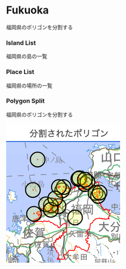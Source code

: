 Fukuoka
===============

福岡県のポリゴンを分割する


### Island List

福岡県の島の一覧

### Place List

福岡県の場所の一覧

### Polygon Split

福岡県のポリゴンを分割する

![splited_polygons](https://github.com/ohwada/World_Countries/blob/main/geoPandas/polygon_explode/fukuoka/polygon_split/screenshots/splited_polygons.png)
